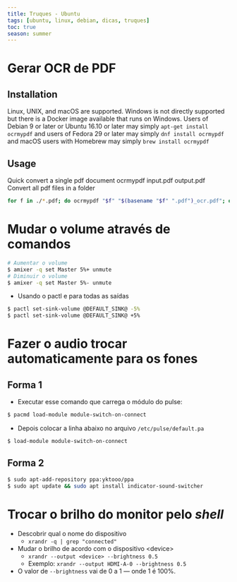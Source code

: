 ```yaml
---
title: Truques - Ubuntu
tags: [ubuntu, linux, debian, dicas, truques]
toc: true
season: summer
---
```


# Gerar OCR de PDF
## Installation
Linux, UNIX, and macOS are supported. Windows is not directly supported but there is a Docker image available that runs on Windows.
Users of Debian 9 or later or Ubuntu 16.10 or later may simply
```apt-get install ocrmypdf```
and users of Fedora 29 or later may simply
```dnf install ocrmypdf```
and macOS users with Homebrew may simply
```brew install ocrmypdf```
## Usage
Quick convert a single pdf document
ocrmypdf input.pdf output.pdf
Convert all pdf files in a folder
```bash
for f in ./*.pdf; do ocrmypdf "$f" "$(basename "$f" ".pdf")_ocr.pdf"; done
```

# Mudar o volume através de comandos
```bash
# Aumentar o volume
$ amixer -q set Master 5%+ unmute
# Diminuir o volume
$ amixer -q set Master 5%- unmute
```

- Usando o pactl e para todas as saídas
```bash
$ pactl set-sink-volume @DEFAULT_SINK@ -5%
$ pactl set-sink-volume @DEFAULT_SINK@ +5%
```

# Fazer o audio trocar automaticamente para os fones
## Forma 1
- Executar esse comando que carrega o módulo do pulse:
```bash
$ pacmd load-module module-switch-on-connect
```
- Depois colocar a linha abaixo no arquivo `/etc/pulse/default.pa`
```bash
$ load-module module-switch-on-connect
```

## Forma 2
```bash
$ sudo apt-add-repository ppa:yktooo/ppa
$ sudo apt update && sudo apt install indicator-sound-switcher
```


# Trocar o brilho do monitor pelo *shell*
- Descobrir qual o nome do dispositivo
	- `xrandr -q | grep "connected"`
- Mudar o brilho de acordo com o dispositivo \<device>
	- `xrandr --output <device> --brightness 0.5`
	- Exemplo: `xrandr --output HDMI-A-0 --brightness 0.5`
- O valor de `--brightness` vai de 0 a 1 —  onde 1 é 100%.